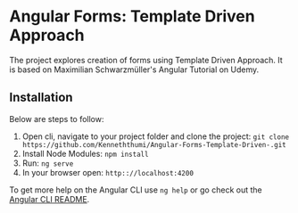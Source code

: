 # Angular Forms: Template Driven Approach

The project explores creation of forms using Template Driven Approach.
It is based on Maximilian Schwarzmüller's Angular Tutorial on Udemy.

## Installation
Below are steps to follow:
1. Open cli, navigate to your project folder and clone the project: 
    `git clone https://github.com/Kenneththumi/Angular-Forms-Template-Driven-.git`
2. Install Node Modules:
    `npm install`
3. Run:
    `ng serve`
4. In your browser open:
    `http:://localhost:4200`


To get more help on the Angular CLI use `ng help` or go check out the [Angular CLI README](https://github.com/angular/angular-cli/blob/master/README.md).